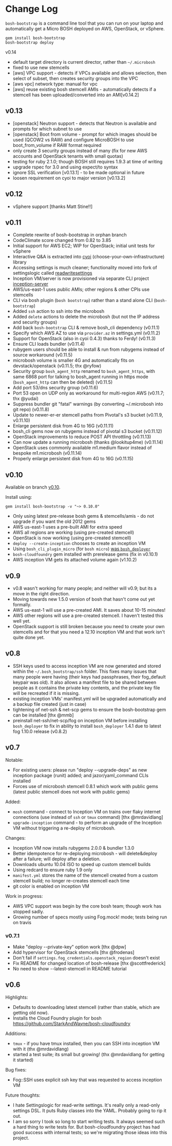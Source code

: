 Change Log
==========

`bosh-bootstrap` is a command line tool that you can run on your laptop and automatically get a Micro BOSH deployed on AWS, OpenStack, or vSphere.

```
gem install bosh-bootstrap
bosh-bootstrap deploy
```

v0.14

-	default target directory is current director, rather than `~/.microbosh`
-	fixed to use new stemcells
-	[aws] VPC support - detects if VPCs available and allows selection, then select of subset, then creates security groups into the VPC
-	[aws vpc] network type: manual for vpc
-	[aws] reuse existing bosh stemcell AMIs - automatically detects if a stemcell has been uploaded/converted into an AMI[v0.14.2]

v0.13
-----

-	[openstack] Neutron support - detects that Neutron is available and prompts for which subnet to use
-	[openstack] Boot from volume - prompt for which images should be used (QCOW2 vs RAW) and configure MicroBOSH to use boot_from_volume if RAW format required
-	only create 3 security groups instead of many (fix for new AWS accounts and OpenStack tenants with small quotas)
-	testing for ruby 2.1.0; though BOSH still requires 1.9.3 at time of writing
-	upgrade rspec for 3.0 and using expect/to syntax
-	ignore SSL verification [v0.13.1] - to be made optional in future
-	loosen requirement on cyoi to major version [v0.13.2]

v0.12
-----

-	vSphere support [thanks Matt Stine!!]

v0.11
-----

-	Complete rewrite of bosh-bootstrap in orphan branch
-	CodeClimate score changed from 0.82 to 3.85
-	Initial support for AWS EC2; WIP for OpenStack; initial unit tests for vSphere
-	Interactive Q&A is extracted into [cyoi](https://github.com/drnic/cyoi) (choose-your-own-infrastructure) library
-	Accessing settings is much cleaner; functionality moved into fork of settingslogic called [readwritesettings](https://github.com/drnic/readwritesettings)
-	Inception VM/server is now provisioned via separate CLI project [inception-server](https://github.com/drnic/inception-server)
-	AWS/us-east-1 uses public AMIs; other regions & other CPIs use stemcells
-	CLI via bosh plugin (`bosh bootstrap`) rather than a stand alone CLI (`bosh-bootstrap`)
-	Added `ssh` action to ssh into the microbosh
-	Added `delete` actions to delete the microbosh (but not the IP address and security groups)
-	Add back `bosh-bootstrap` CLI & remove bosh_cli dependency (v0.11.1)
-	Specify which AWS AZ to use via `provider.az` in settings.yml (v0.11.2)
-	Support for OpenStack (also in cyoi 0.4.3) thanks to Ferdy! (v0.11.3)
-	Ensure CLI loads bundler (v0.11.4)
-	rubygem users should be able to install & run from rubygems instead of source workaround (v0.11.5)
-	microbosh volume is smaller 4G and automatically fits on devstack/openstack (v0.11.5; thx @ryfow)
-	Security group `bosh_agent_http` renamed to `bosh_agent_https`, with same 6868 port for talking to bosh_agent running in https mode (`bosh_agent_http` can then be deleted) (v0.11.5)
-	Add port 53/dns security group (v0.11.6)
-	Port 53 open on UDP only as workaround for multi-region AWS (v0.11.7; thx @yudai)
-	Suppress bundler git "fatal" warnings (by converting ~/.microbosh into git repo) (v0.11.8)
-	Update to newer-er-er stemcell paths from Pivotal's s3 bucket (v0.11.9, v0.11.10)
-	Enlarge persistent disk from 4G to 16G (v0.11.11)
-	bosh_cli gems now on rubygems instead of pivotal s3 bucket (v0.11.12)
-	OpenStack improvements to reduce POST API throttling (v0.11.13)
-	Can now update a running microbosh (thanks @lookitup4me) (v0.11.14)
-	OpenStack uses commonly available m1.medium flavor instead of bespoke m1.microbosh (v0.11.14)
-	Properly enlarge persistent disk from 4G to 16G (v0.11.15)

v0.10
-----

Available on branch [v0.10](https://github.com/StarkAndWayne/bosh-bootstrap/tree/v0.10).

Install using:

```
gem install bosh-bootstrap -v "~> 0.10.0"
```

-	Only using latest pre-release bosh gems & stemcells/amis - do not upgrade if you want the old 2012 gems
-	AWS us-east-1 uses a pre-built AMI for extra speed
-	AWS all regions are working (using pre-created stemcell)
-	OpenStack is now working (using pre-created stemcell)
-	`deploy --create-inception` chooses to create an inception VM
-	Using `bosh_cli_plugin_micro` (for `bosh micro`) [was `bosh_deployer`](v1.10.1)
-	`bosh-cloudfoundry` gem installed with prerelease gems (fix in v0.10.1)
-	AWS inception VM gets its attached volume again (v1.10.2)

v0.9
----

-	v0.8 wasn't working for many people; and neither will v0.9; but its a move in the right direction.
-	Moving towards new 1.5.0 version of bosh that hasn't come out yet formally.
-	AWS us-east-1 will use a pre-created AMI. It saves about 10-15 minutes!
-	AWS other regions will use a pre-created stemcell. I haven't tested this well yet.
-	OpenStack support is still broken because you need to create your own stemcells and for that you need a 12.10 inception VM and that work isn't quite done yet.

v0.8
----

-	SSH keys used to access inception VM are now generated and stored within the `~/.bosh_bootstrap/ssh` folder. This fixes many issues that many people were having (their keys had passphrases, their fog_default keypair was old). It also allows a manifest file to be shared between people as it contains the private key contents, and the private key file will be recreated if it is missing.
-	existing inception VMs' manifest.yml will be upgraded automatically and a backup file created (just in case)
-	tightening of net-ssh & net-scp gems to ensure the bosh-bootstrap gem can be installed [thx @mmb]
-	preinstall net-ssh/net-scp/fog on inception VM before installing `bosh_deployer` to fix in ability to install `bosh_deployer` 1.4.1 due to latest fog 1.10.0 release (v0.8.2)

v0.7
----

Notable:

-	For existing users: please run "deploy --upgrade-deps" as new inception package (runit) added; and jazor/yaml_command CLIs installed
-	Forces use of microbosh stemcell 0.8.1 which work with public gems (latest public stemcell does not work with public gems)

Added:

-	`mosh` command - connect to Inception VM on trains over flaky internet connections (use instead of `ssh` or `tmux` command) [thx @mrdavidlang]
-	`upgrade-inception` command - to perform an upgrade of the Inception VM without triggering a re-deploy of microbosh.

Changes:

-	Inception VM now installs rubygems 2.0.0 & bundler 1.3.0
-	Better idempotence for re-deploying microbosh - will delete&deploy after a failure; will deploy after a deletion.
-	Downloads ubuntu 10.04 ISO to speed up custom stemcell builds
-	Using redcard to ensure ruby 1.9 only
-	`manifest.yml` stores the name of the stemcell created from a custom stemcell build; no longer re-creates stemcell each time
-	git color is enabled on inception VM

Work in progress:

-	AWS VPC support was begin by the core bosh team; though work has stopped sadly.
-	Growing number of specs mostly using Fog.mock! mode; tests being run on travis

### v0.7.1

-	Make "deploy --private-key" option work [thx @dpw]
-	Add hypervisor for OpenStack stemcells [thx @frodenas]
-	Don't fail if `settings.fog_credentials.openstack_region` doesn't exist
-	Fix README for changed location of bosh-release [thx @scottfrederick]
-	No need to show --latest-stemcell in README tutorial

v0.6
----

Highlights:

-	Defaults to downloading latest stemcell (rather than stable, which are getting old now).
-	Installs the Cloud Foundry plugin for bosh https://github.com/StarkAndWayne/bosh-cloudfoundry

Additions:

-	`tmux` - if you have tmux installed, then you can SSH into inception VM with it (thx @mrdavidlang)
-	started a test suite; its small but growing! (thx @mrdavidlang for getting it started)

Bug fixes:

-	Fog::SSH uses explicit ssh key that was requested to access inception VM

Future thoughts:

-	I hate Settingslogic for read-write settings. It's really only a read-only settings DSL. It puts Ruby classes into the YAML. Probably going to rip it out.
-	I am so sorry I took so long to start writing tests. It always seemed such a hard thing to write tests for. But bosh-cloudfoundry project has had good success with internal tests; so we're migrating those ideas into this project.

